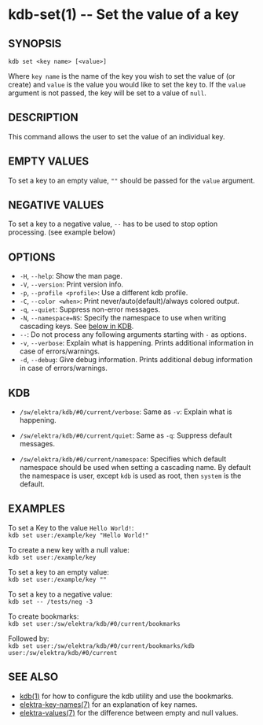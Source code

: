 # kdb-set(1) -- Set the value of a key

## SYNOPSIS

`kdb set <key name> [<value>]`

Where `key name` is the name of the key you wish to set the value of (or create) and `value` is the value you would like to set the key to.
If the `value` argument is not passed, the key will be set to a value of `null`.

## DESCRIPTION

This command allows the user to set the value of an individual key.

## EMPTY VALUES

To set a key to an empty value, `""` should be passed for the `value` argument.

## NEGATIVE VALUES

To set a key to a negative value, `--` has to be used to stop option processing. (see example below)

## OPTIONS

- `-H`, `--help`:
  Show the man page.
- `-V`, `--version`:
  Print version info.
- `-p`, `--profile <profile>`:
  Use a different kdb profile.
- `-C`, `--color <when>`:
  Print never/auto(default)/always colored output.
- `-q`, `--quiet`:
  Suppress non-error messages.
- `-N`, `--namespace=NS`:
  Specify the namespace to use when writing cascading keys.
  See [below in KDB](#KDB).
- `--`:
  Do not process any following arguments starting with `-` as options.
- `-v`, `--verbose`:
  Explain what is happening. Prints additional information in case of errors/warnings.
- `-d`, `--debug`:
  Give debug information. Prints additional debug information in case of errors/warnings.

## KDB

- `/sw/elektra/kdb/#0/current/verbose`:
  Same as `-v`: Explain what is happening.

- `/sw/elektra/kdb/#0/current/quiet`:
  Same as `-q`: Suppress default messages.

- `/sw/elektra/kdb/#0/current/namespace`:
  Specifies which default namespace should be used when setting a cascading name.
  By default the namespace is user, except `kdb` is used as root, then `system`
  is the default.

## EXAMPLES

To set a Key to the value `Hello World!`:<br>
`kdb set user:/example/key "Hello World!"`

To create a new key with a null value:<br>
`kdb set user:/example/key`

To set a key to an empty value:<br>
`kdb set user:/example/key ""`

To set a key to a negative value:<br>
`kdb set -- /tests/neg -3`

To create bookmarks:<br>
`kdb set user:/sw/elektra/kdb/#0/current/bookmarks`

Followed by:<br>
`kdb set user:/sw/elektra/kdb/#0/current/bookmarks/kdb user:/sw/elektra/kdb/#0/current`

## SEE ALSO

- [kdb(1)](kdb.md) for how to configure the kdb utility and use the bookmarks.
- [elektra-key-names(7)](elektra-key-names.md) for an explanation of key names.
- [elektra-values(7)](elektra-values.md) for the difference between empty and null values.

